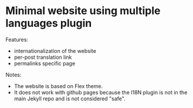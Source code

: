 Minimal website using multiple languages plugin
===============================================

Features:
- internationalization of the website
- per-post translation link
- permalinks specific page

Notes:
- The website is based on Flex theme.
- It does not work with github pages because the I18N plugin is not in the main
  Jekyll repo and is not considered "safe".

